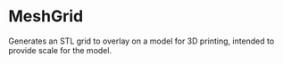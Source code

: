 # MeshGrid
Generates an STL grid to overlay on a model for 3D printing, intended to provide scale for the model.
